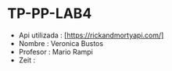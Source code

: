 # TP-PP-LAB4
* Api utilizada : [https://rickandmortyapi.com/]
* Nombre : Veronica Bustos
* Profesor : Mario Rampi
* Zeit : 
